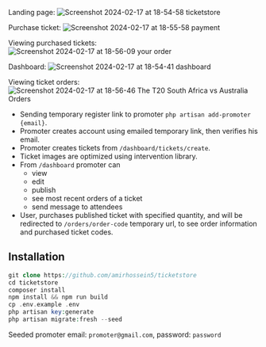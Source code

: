 Landing page:
![Screenshot 2024-02-17 at 18-54-58 ticketstore](https://github.com/amirHossein5/ticketstore/assets/68776630/7c8deab3-5e72-48fa-a09c-1ffa915824c8)

Purchase ticket:
![Screenshot 2024-02-17 at 18-55-58 payment](https://github.com/amirHossein5/ticketstore/assets/68776630/cbf1d420-a71b-4f80-87c1-af09a06051ed)

Viewing purchased tickets:
![Screenshot 2024-02-17 at 18-56-09 your order](https://github.com/amirHossein5/ticketstore/assets/68776630/d199016b-d9fe-47a8-977f-93ac4f07df48)

Dashboard:
![Screenshot 2024-02-17 at 18-54-41 dashboard](https://github.com/amirHossein5/ticketstore/assets/68776630/7ce15e46-d4d4-417e-8cc7-8b3c35c3f913)

Viewing ticket orders:
![Screenshot 2024-02-17 at 18-56-46 The T20 South Africa vs Australia Orders](https://github.com/amirHossein5/ticketstore/assets/68776630/b68e6411-7b75-424d-b70e-2e28a90e7697)


- Sending temporary register link to promoter `php artisan add-promoter {email}`.
- Promoter creates account using emailed temporary link, then verifies his email.
- Promoter creates tickets from `/dashboard/tickets/create`.
- Ticket images are optimized using intervention library.
- From `/dashboard` promoter can
    - view
    - edit
    - publish
    - see most recent orders of a ticket
    - send message to attendees
- User, purchases published ticket with specified quantity,
and will be redirected to `/orders/order-code` temporary url,
to see order information and purchased ticket codes.

## Installation

```php
git clone https://github.com/amirhossein5/ticketstore
cd ticketstore
composer install
npm install && npm run build
cp .env.example .env
php artisan key:generate
php artisan migrate:fresh --seed
```

Seeded promoter email: `promoter@gmail.com`, password: `password`
